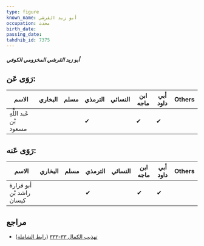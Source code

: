 ```yaml
---
type: figure
known_name: أبو زيد القرشي
occupation: محدث
birth_date:
passing_date:
tahdhib_id: 7375
---
```

##### أبو زيد القرشي المخزومي الكوفي

## رَوَى عَن:
| الاسم                  | البخاري | مسلم | الترمذي | النسائي | ابن ماجه | أبي داود | Others |
| ---------------------- | ------- | ---- | ------- | ------- | -------- | -------- | ------ |
| عَبد اللَّهِ بْن مسعود |         |      | ✔       |         | ✔        | ✔        |        |
## رَوَى عَنه:
| الاسم                    | البخاري | مسلم | الترمذي | النسائي | ابن ماجه | أبي داود | Others |
| ------------------------ | ------- | ---- | ------- | ------- | -------- | -------- | ------ |
| أبو فزارة راشد بْن كيسان |         |      | ✔       |         | ✔        | ✔        |        |
## مراجع
- [تهذيب الكمال ٣٣-٣٣٣](obsidian://open?vault=Tahdhib-al-Kamal&file=Figures/٧٣٧٥-أبو%20زيد%20القرشي%20المخزومي%20الكوفي) ([رابط الشاملة](https://shamela.ws/book/3722/18004))
